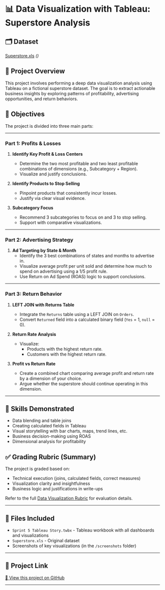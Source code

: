 # 📊 Data Visualization with Tableau: Superstore Analysis

## 🗂️ Dataset
[Superstore.xls](#) *([](https://public.tableau.com/app/profile/anshul.chandwadkar/viz/Sprint5TableauStory/ReturnsAnalysisDashboard?publish=yes))*

## 📁 Project Overview

This project involves performing a deep data visualization analysis using Tableau on a fictional superstore dataset. The goal is to extract actionable business insights by exploring patterns of profitability, advertising opportunities, and return behaviors.

## 🎯 Objectives

The project is divided into three main parts:

---

### **Part 1: Profits & Losses**

1. **Identify Key Profit & Loss Centers**
   - Determine the two most profitable and two least profitable combinations of dimensions (e.g., Subcategory + Region).
   - Visualize and justify conclusions.

2. **Identify Products to Stop Selling**
   - Pinpoint products that consistently incur losses.
   - Justify via clear visual evidence.

3. **Subcategory Focus**
   - Recommend 3 subcategories to focus on and 3 to stop selling.
   - Support with comparative visualizations.

---

### **Part 2: Advertising Strategy**

1. **Ad Targeting by State & Month**
   - Identify the 3 best combinations of states and months to advertise in.
   - Visualize average profit per unit sold and determine how much to spend on advertising using a 1/5 profit rule.
   - Use Return on Ad Spend (ROAS) logic to support conclusions.

---

### **Part 3: Return Behavior**

1. **LEFT JOIN with Returns Table**
   - Integrate the `Returns` table using a LEFT JOIN on `Orders`.
   - Convert `Returned` field into a calculated binary field (`Yes` = 1, `null` = 0).

2. **Return Rate Analysis**
   - Visualize:
     - Products with the highest return rate.
     - Customers with the highest return rate.

3. **Profit vs Return Rate**
   - Create a combined chart comparing average profit and return rate by a dimension of your choice.
   - Argue whether the superstore should continue operating in this dimension.

---

## 🧠 Skills Demonstrated

- Data blending and table joins
- Creating calculated fields in Tableau
- Visual storytelling with bar charts, maps, trend lines, etc.
- Business decision-making using ROAS
- Dimensional analysis for profitability

## ✅ Grading Rubric (Summary)

The project is graded based on:
- Technical execution (joins, calculated fields, correct measures)
- Visualization clarity and insightfulness
- Business logic and justifications in write-ups

Refer to the full [Data Visualization Rubric](https://practicum-content.s3.us-west-1.amazonaws.com/data-eng/remodeled/files/Data_Visualization_Rubric.pdf) for evaluation details.

---

## 📁 Files Included

- `Sprint 5 Tableau Story.twbx` - Tableau workbook with all dashboards and visualizations
- `Superstore.xls` - Original dataset
- Screenshots of key visualizations (in the `/screenshots` folder)

---

## 🔗 Project Link

[📂 View this project on GitHub](https://github.com/anshulcmax/Data_projects_TripleTen/tree/main/Storytelling%20with%20Data%20Analysis)

---
